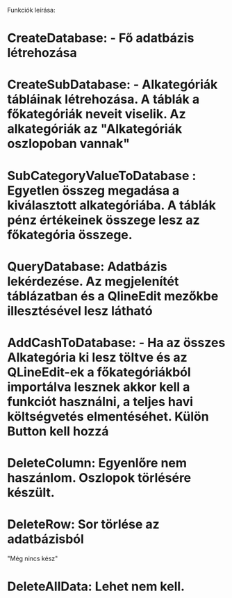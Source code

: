 Funkciók leírása:

# CreateDatabase: - Fő adatbázis létrehozása
# CreateSubDatabase: - Alkategóriák tábláinak létrehozása. A táblák a főkategóriák neveit viselik. Az alkategóriák az "Alkategóriák oszlopoban vannak"
# SubCategoryValueToDatabase : Egyetlen összeg megadása a kiválasztott alkategóriába. A táblák pénz értékeinek összege lesz az főkategória összege.

# QueryDatabase: Adatbázis lekérdezése. Az megjelenítét táblázatban és a QlineEdit mezőkbe illesztésével lesz látható

# AddCashToDatabase: - Ha az összes Alkategória ki lesz töltve és az QLineEdit-ek a főkategóriákból importálva lesznek akkor kell a funkciót használni, a teljes havi költségvetés elmentéséhet. Külön Button kell hozzá

# DeleteColumn: Egyenlőre nem haszánlom. Oszlopok törlésére készült.

# DeleteRow: Sor törlése az adatbázisból
"Még nincs kész"

# DeleteAllData: Lehet nem kell.

